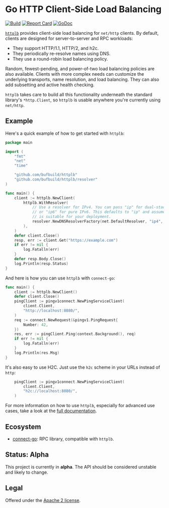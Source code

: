 # Go HTTP Client-Side Load Balancing

[![Build](https://github.com/bufbuild/httplb/actions/workflows/ci.yaml/badge.svg?branch=main)](https://github.com/bufbuild/httplb/actions/workflows/ci.yaml)
[![Report Card](https://goreportcard.com/badge/github.com/bufbuild/httplb)](https://goreportcard.com/report/github.com/bufbuild/httplb)
[![GoDoc](https://pkg.go.dev/badge/github.com/bufbuild/httplb.svg)](https://pkg.go.dev/github.com/bufbuild/httplb)

[`httplb`](https://pkg.go.dev/github.com/bufbuild/httplb)
provides client-side load balancing for `net/http` clients. By default,
clients are designed for server-to-server and RPC workloads:

* They support HTTP/1.1, HTTP/2, and h2c.
* They periodically re-resolve names using DNS.
* They use a round-robin load balancing policy.

Random, fewest-pending, and power-of-two load balancing policies are also available.
Clients with more complex needs can customize the underlying transports, name
resolution, and load balancing. They can also add subsetting and active health
checking.

`httplb` takes care to build all this functionality underneath the standard library's
`*http.Client`, so `httplb` is usable anywhere you're currently using `net/http`.

## Example

Here's a quick example of how to get started with `httplb`:

```go
package main

import (
	"fmt"
	"net"
	"time"

	"github.com/bufbuild/httplb"
	"github.com/bufbuild/httplb/resolver"
)

func main() {
	client := httplb.NewClient(
		httplb.WithResolver(
			// Use a resolver for IPv4. You can pass "ip" for dual-stack setups,
            // or "ip6" for pure IPv6. This defaults to "ip" and assumes IPv6
            // is suitable for your deployment.
			resolver.NewDNSResolverFactory(net.DefaultResolver, "ip4", 5*time.Minute),
		),
	)
    defer client.Close()
	resp, err := client.Get("https://example.com")
	if err != nil {
		log.Fatalln(err)
	}
	defer resp.Body.Close()
	log.Println(resp.Status)
}
```

And here is how you can use `httplb` with `connect-go`:

```go
func main() {
	client := httplb.NewClient()
    defer client.Close()
	pingClient := pingv1connect.NewPingServiceClient(
		client.Client,
		"http://localhost:8080/",
	)
	req := connect.NewRequest(&pingv1.PingRequest{
		Number: 42,
	})
	res, err := pingClient.Ping(context.Background(), req)
	if err != nil {
		log.Fatalln(err)
	}
	log.Println(res.Msg)
}
```

It's also easy to use H2C. Just use the `h2c` scheme in your URLs instead of `http`:

```go
	pingClient := pingv1connect.NewPingServiceClient(
		client.Client,
		"h2c://localhost:8080/",
	)
```

For more information on how to use `httplb`, especially for advanced use cases, take
a look at the [full documentation](https://pkg.go.dev/github.com/bufbuild/httplb).

## Ecosystem

* [connect-go](https://github.com/bufbuild/connect-go): RPC library, compatible with `httplb`.

## Status: Alpha

This project is currently in **alpha**. The API should be considered unstable and likely to change.

## Legal

Offered under the [Apache 2 license][badges_license].

[badges_license]: https://github.com/bufbuild/knit-go/blob/main/LICENSE
